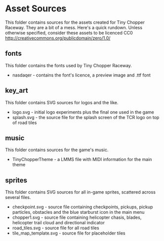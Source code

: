 # Asset Sources
This folder contains sources for the assets created for Tiny Chopper Raceway. They are a bit of a mess. Here's a quick rundown. Unless otherwise specified, consider these assets to be licenced CC0 http://creativecommons.org/publicdomain/zero/1.0/


## fonts
This folder contains the fonts used by Tiny Chopper Raceway.

* nasdaqer - contains the font's licence, a preview image and .ttf font


## key_art
This folder contains SVG sources for logos and the like.

* logo.svg - initial logo experiments plus the final one used in the game
* splash.svg - the source file for the splash screen of the TCR logo on top of road tiles


## music
This folder contains sources for the game's music.

* TinyChopperTheme - a LMMS file with MIDI information for the main theme


## sprites
This folder contains SVG sources for all in-game sprites, scattered across several files.

* checkpoint.svg - source file containing checkpoints, pickups, pickup particles, obstacles and the blue starburst icon in the main menu
* chopper1.svg - source file containing helicopter chasis, blades, helicopter trail cloud and directional indicator
* road_tiles.svg - source file for all road tiles
* tile_map_template.svg - source file for placeholder tiles
